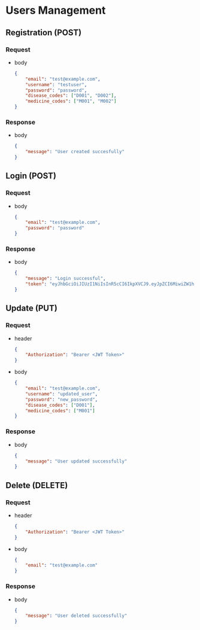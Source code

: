 # Users Management
## Registration (POST)
### Request
- body
    ```json
    {
        "email": "test@example.com",
        "username": "testuser",
        "password": "password",
        "disease_codes": ["D001", "D002"],
        "medicine_codes": ["M001", "M002"]
    }
    ```
### Response
- body
    ```json
    {
        "message": "User created succesfully"
    }
    ```

## Login (POST)
### Request
- body
    ```json
    {
        "email": "test@example.com",
        "password": "password"
    }
    ```
### Response
- body
    ```json
    {
        "message": "Login successful",
        "token": "eyJhbGciOiJIUzI1NiIsInR5cCI6IkpXVCJ9.eyJpZCI6MiwiZW1haWwiOiJ0ZXN0QGV4YW1wbGUuY29tIiwidXNlcm5hbWUiOiJ0ZXN0dXNlciIsImlhdCI6MTczNjUzMDk0OSwiZXhwIjoxNzM2NTM0NTQ5fQ.NaH66O7kb-GGCww2KBLKXFAVw6jyIK7PVt3AFc8XndA"
    }
    ```

## Update (PUT)
### Request
- header
    ```json
    {
        "Authorization": "Bearer <JWT Token>"
    }
    ```
- body
    ```json
    {
        "email": "test@example.com",
        "username": "updated_user",
        "password": "new_password",
        "disease_codes": ["D001"],
        "medicine_codes": ["M001"]
    }
    ```
### Response
- body
    ```json
    {
        "message": "User updated successfully"
    }
    ```

## Delete (DELETE)
### Request
- header
    ```json
    {
        "Authorization": "Bearer <JWT Token>"
    }
    ```

- body
    ```json
    {
        "email": "test@example.com"
    }
    ```
### Response
- body
    ```json
    {
        "message": "User deleted successfully"
    }
    ```